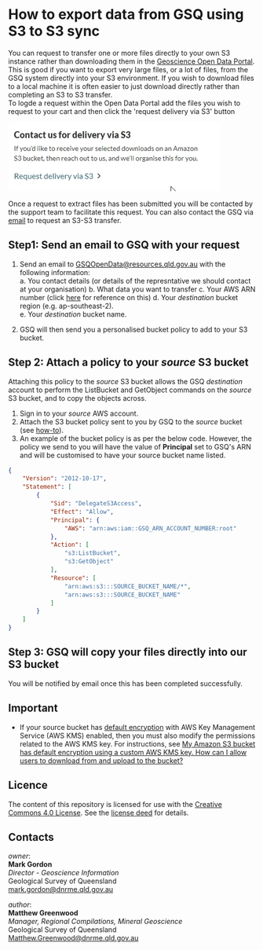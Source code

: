 # How to export data from GSQ using S3 to S3 sync

You can request to transfer one or more files directly to your own S3 instance rather than downloading them in the [Geoscience Open Data Portal](https://geoscience.data.qld.gov.au/).  This is good if you want to export very large files, or a lot of files, from the GSQ system directly into your S3 environment. If you wish to download files to a local machine it is often easier to just download directly rather than completing an S3 to S3 transfer.  
To logde a request within the Open Data Portal add the files you wish to request to your cart and then click the 'request delivery via S3' button

![S3 Button](https://github.com/geological-survey-of-queensland/share-data-with-gsq/blob/Update/model/S3%20Button.jpg)

Once a request to extract files has been submitted you will be contacted by the support team to facilitate this request.  You can also contact the GSQ via [email](mailto:gsqopendata@resources.qld.gov.au) to request an S3-S3 transfer.


## Step1: Send an email to GSQ with your request

1. Send an email to GSQOpenData@resources.qld.gov.au with the following information:  
    a.  You contact details (or details of the represntative we should contact at your organisation)
    b.  What data you want to transfer
    c.  Your AWS ARN number (click [here](https://github.com/geological-survey-of-queensland/share-data-with-gsq/blob/Update/model/get-acct-num.png) for reference on this)
    d.  Your *destination* bucket region (e.g. ap-southeast-2).  
    e.  Your *destination* bucket name.  

2. GSQ will then send you a personalised bucket policy to add to your S3 bucket.  

## Step 2: Attach a policy to your *source* S3 bucket

Attaching this policy to the *source* S3 bucket allows the GSQ *destination* account to perform the ListBucket and GetObject commands on the *source* S3 bucket, and to copy the objects across.  

1. Sign in to your *source* AWS account.  
2. Attach the S3 bucket policy sent to you by GSQ to the *source* bucket (see [how-to](https://docs.aws.amazon.com/AmazonS3/latest/dev/example-bucket-policies.html)).  
3. An example of the bucket policy is as per the below code. However, the policy we send to you will have the value of **Principal** set to GSQ's ARN and will be customised to have your source bucket name listed.

```json
{
    "Version": "2012-10-17",
    "Statement": [
        {
            "Sid": "DelegateS3Access",
            "Effect": "Allow",
            "Principal": {
                "AWS": "arn:aws:iam::GSQ_ARN_ACCOUNT_NUMBER:root"
            },
            "Action": [
                "s3:ListBucket",
                "s3:GetObject"
            ],
            "Resource": [
                "arn:aws:s3:::SOURCE_BUCKET_NAME/*",
                "arn:aws:s3:::SOURCE_BUCKET_NAME"
            ]
        }
    ]
}
```

## Step 3: GSQ will copy your files directly into our S3 bucket

You will be notified by email once this has been completed successfully.


## Important

* If your source bucket has [default encryption](https://docs.aws.amazon.com/AmazonS3/latest/dev/bucket-encryption.html) with AWS Key Management Service (AWS KMS) enabled, then you must also modify the permissions related to the AWS KMS key. For instructions, see [My Amazon S3 bucket has default encryption using a custom AWS KMS key. How can I allow users to download from and upload to the bucket?](https://aws.amazon.com/premiumsupport/knowledge-center/s3-bucket-access-default-encryption/)  

## Licence

The content of this repository is licensed for use with the [Creative Commons 4.0 License](https://creativecommons.org/licenses/by/4.0/). See the [license deed](LICENSE) for details.

## Contacts

*owner*:  
**Mark Gordon**  
*Director - Geoscience Information*  
Geological Survey of Queensland  
<mark.gordon@dnrme.qld.gov.au>  

*author*:  
**Matthew Greenwood**  
*Manager, Regional Compilations, Mineral Geoscience*  
Geological Survey of Queensland  
<Matthew.Greenwood@dnrme.qld.gov.au>
